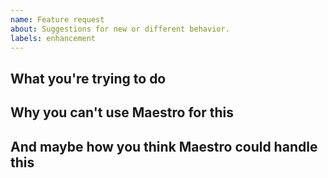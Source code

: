 ```yaml
---
name: Feature request
about: Suggestions for new or different behavior.
labels: enhancement
---
```


## What you're trying to do

## Why you can't use Maestro for this

## And maybe how you think Maestro could handle this
